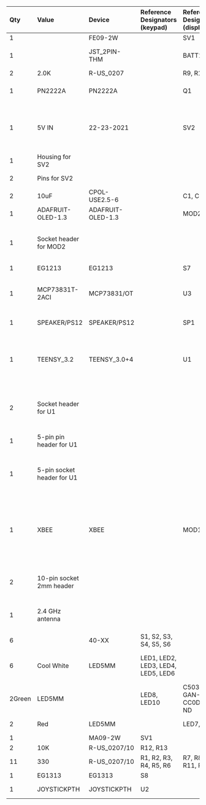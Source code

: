 **Qty**|**Value**|**Device**|**Reference Designators (keypad)**|**Reference Designators (display)**|**Digikey part number**|**Other source**|**Notes**
:-----|:-----|:-----|:-----|:-----|:-----|:-----|:-----
1| |FE09-2W| |SV1|S5562-ND| | 
1| |JST\_2PIN-THM| |BATT1|455-1704-ND| |Only needed if you're using a LiPo battery
2|2.0K|R-US\_0207| |R9, R12|2.0KQBK-ND| | 
1|PN2222A|PN2222A| |Q1|PN2222AD26ZCT-ND| |Can also be a 2N3904 if you have that
1|5V IN|22-23-2021| |SV2|S9407-ND| |You can also just solder wires to this. Not needed if using a LiPo battery.
1|Housing for SV2| | | |S9435-ND| |Only needed for SV2
2|Pins for SV2| | | |S9473CT-ND| |Only needed for SV2
2|10uF|CPOL-USE2.5-6| |C1, C2|P5134-ND| | 
1|ADAFRUIT-OLED-1.3|ADAFRUIT-OLED-1.3| |MOD2|1528-1512-ND|[Adafruit link](https://www.adafruit.com/product/938)|Includes 8-pin pin header
1|Socket header for MOD2| | | |S7006-ND| |Also can get a longer header, cut in pieces, and use for this and U1
1|EG1213|EG1213| |S7|EG1906-ND| | 
1|MCP73831T-2ACI|MCP73831/OT| |U3|MCP73831T-2ACI/OTCT-ND| |Only needed if you want to charge the battery with the board
1|SPEAKER/PS12|SPEAKER/PS12| |SP1|445-2525-1-ND|[Adafruit link](https://www.adafruit.com/product/160)| 
1|TEENSY\_3.2|TEENSY\_3.0+4| |U1|1528-2385-ND|[Adafruit link](https://www.adafruit.com/product/2756) or [PJRC link](https://www.pjrc.com/store/teensy32.html)|Needs to be a Teensy 3.2 - 3.3V regulator on earlier versions isn't powerful enough
2|Socket header for U1| | | |S7012-ND| |Also can get a longer header, cut in pieces, and use for this and MOD2
1|5-pin pin header for U1| | | |S1011EC-05-ND| |Also can cut a piece of a longer header
1|5-pin socket header for U1| | | |S6103-ND| |Also can get a longer header, cut in pieces, and use for this and MOD2
1|XBEE|XBEE| |MOD1|602-1560-ND|[Adafruit link](https://www.adafruit.com/product/968)|Also needs 2 10-pin 2mm headers and an antenna (below). For more range, use 602-1558-ND instead
2|10-pin socket 2mm header| | | |1528-1392-ND|[Adafruit link](https://www.adafruit.com/product/366)|For Xbee. Come as a pair - only order one pair!
1|2.4 GHz antenna| | | |A24-HASM-450-ND|[Adafruit link](https://www.adafruit.com/product/944)|For Xbee. Only needed if using the RP-SMA Xbee
6| |40-XX|S1, S2, S3, S4, S5, S6| |SW412-ND| | 
6|Cool White|LED5MM|LED1, LED2, LED3, LED4, LED5, LED6| |C503C-WAN-CBBDB231-ND| |Alternative: C503C-ACN-CYCZA342CT-ND (Amber)
2Green|LED5MM| |LED8, LED10|C503B-GAN-CC0D0891-ND| |
2|Red|LED5MM| |LED7, LED9|C503B-RCN-CX0Y0AA1-ND| |
1| |MA09-2W|SV1| |S2112EC-09-ND| | 
2|10K|R-US\_0207/10|R12, R13| |10KQBK-ND| | 
11|330|R-US\_0207/10|R1, R2, R3, R4, R5, R6|R7, R8, R10, R11, R13|330QBK-ND| | 
1|EG1313|EG1313|S8| |EG2485-ND| | 
1|JOYSTICKPTH|JOYSTICKPTH|U2| |1568-1526-ND|[Sparkfun link](https://www.sparkfun.com/products/9032)|